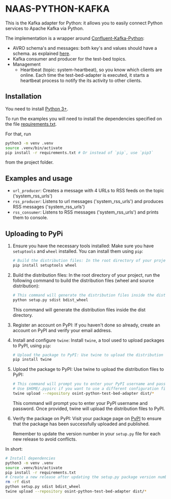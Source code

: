 # NAAS-PYTHON-KAFKA

This is the Kafka adapter for Python: it allows you to easily connect Python
services to Apache Kafka via Python.

The implementation is a wrapper around [Confluent-Kafka-Python](https://github.com/confluentinc/confluent-kafka-python):

- AVRO schema's and messages: both key's and values should have a schema.
as explained [here](https://github.com/DRIVER-EU/avro-schemas).
- Kafka consumer and producer for the test-bed topics.
- Management
  - Heartbeat (topic: system-heartbeat), so you know which clients are online.
  Each time the test-bed-adapter is executed, it starts a heartbeat process to notify
  the its activity to other clients.

## Installation

You need to install [Python 3+](https://www.python.org/).

To run the examples you will need to install the dependencies specified on the file [requirements.txt](https://github.com/DRIVER-EU/python-test-bed-adapter/blob/master/requirements.txt).

For that, run

```bash
python3 -m venv .venv
source .venv/bin/activate
pip install -r requirements.txt # Or instead of `pip`, use `pip3`
```

from the project folder.

## Examples and usage

- `url_producer`: Creates a message with 4 URLs to RSS feeds on the topic ('system_rss_urls')
- `rss_producer`: Listens to url messages ('system_rss_urls') and produces RSS messages ('system_rss_urls')
- `rss_consumer`: Listens to RSS messages ('system_rss_urls') and prints them to console.

## Uploading to PyPi

1. Ensure you have the necessary tools installed: Make sure you have `setuptools` and `wheel` installed. You can install them using `pip`:

    ```bash
    # Build the distribution files: In the root directory of your project, run the following command to build the distribution files (wheel and source distribution):
    pip install setuptools wheel
    ```

2. Build the distribution files: In the root directory of your project, run the following command to build the distribution files (wheel and source distribution):

    ```bash
    # This command will generate the distribution files inside the dist directory.
    python setup.py sdist bdist_wheel
    ```

    This command will generate the distribution files inside the dist directory.

3. Register an account on PyPI: If you haven't done so already, create an account on PyPI and verify your email address.

4. Install and configure `twine`: Install `twine`, a tool used to upload packages to PyPI, using `pip`:

    ```bash
    # Upload the package to PyPI: Use twine to upload the distribution files to PyPI:
    pip install twine
    ```

5. Upload the package to PyPI: Use twine to upload the distribution files to PyPI:

    ```bash
    # This command will prompt you to enter your PyPI username and password. Once provided, twine will upload the distribution files to PyPI.
    # Use $HOME/.pypirc if you want to use a different configuration file.
    twine upload --repository osint-python-test-bed-adapter dist/*
    ```

    This command will prompt you to enter your PyPI username and password. Once provided, twine will upload the distribution files to PyPI.

6. Verify the package on PyPI: Visit your package page on [PyPI](https://pypi.org/project/osint-python-test-bed-adapter/) to ensure that the package has been successfully uploaded and published.

    Remember to update the version number in your `setup.py` file for each new release to avoid conflicts.

In short:

```bash
# Install dependencies
python3 -m venv .venv
source .venv/bin/activate
pip install -r requirements.txt
# Create a new release after updating the setup.py package version number
rm -rf dist
python setup.py sdist bdist_wheel
twine upload --repository osint-python-test-bed-adapter dist/*
```
